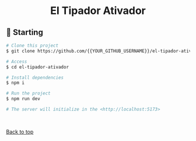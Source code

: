 <h1 align="center">El Tipador Ativador</h1>

## :checkered_flag: Starting ##

```bash
# Clone this project
$ git clone https://github.com/{{YOUR_GITHUB_USERNAME}}/el-tipador-ativador

# Access
$ cd el-tipador-ativador

# Install dependencies
$ npm i

# Run the project
$ npm run dev

# The server will initialize in the <http://localhost:5173>
```

&#xa0;

<a href="#top">Back to top</a>
